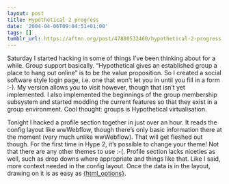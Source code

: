 ```yaml
---
layout: post
title: Hypothetical 2 progress
date: '2004-04-06T09:04:51+01:00'
tags: []
tumblr_url: https://aftnn.org/post/47880532460/hypothetical-2-progress
---
```

<p>Saturday I started hacking in some of things I&rsquo;ve been thinking about for a while. Group support basically. &ldquo;Hypothetical gives an established group a place to hang out online&rdquo; is to be the value proposition. So I created a social software style login page, i.e. one that won&rsquo;t let you in until you fill in a form :-). My version allows you to visit however, though that isn&rsquo;t yet implemented. I also implemented the beginnings of the group membership subsystem and started modding the current features so that they exist in a group environment. Cool thought: groups is Hypothetical virtualisation.</p>
<p>Tonight I hacked a profile section together in just over an hour. It reads the config layout like wwWebflow, though there&rsquo;s only basic information there at the moment (very much unlike wwWebflow). That will get fleshed out though. For the first time in Hype 2, it&rsquo;s possible to change your theme! Not that there are any other themes to use :-(. Profile section lacks niceties as well, such as drop downs where appropriate and things like that. Like I said, more context needed in the config layout. Once the data is in the layout, drawing on it is as easy as <a href="http://smarty.php.net/manual/en/language.function.html.options.php">{html_options}</a>.</p>

